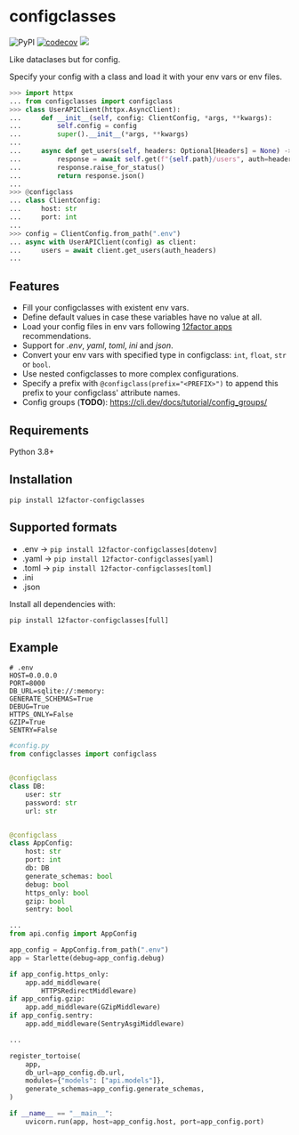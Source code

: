 # configclasses

![PyPI](https://img.shields.io/pypi/v/12factor-configclasses)
[![codecov](https://codecov.io/gh/kingoodie/configclasses/branch/master/graph/badge.svg)](https://codecov.io/gh/kingoodie/configclasses)
<a href="https://codeclimate.com/github/kingoodie/configclasses/maintainability"><img src="https://api.codeclimate.com/v1/badges/9094f65f5caef64fb993/maintainability" /></a>


Like dataclases but for config.

Specify your config with a class and load it with your env vars or env files.


```python
>>> import httpx
... from configclasses import configclass
>>> class UserAPIClient(httpx.AsyncClient):
...     def __init__(self, config: ClientConfig, *args, **kwargs):
...         self.config = config
...         super().__init__(*args, **kwargs)
... 
...     async def get_users(self, headers: Optional[Headers] = None) -> Dict[str, Any]:
...         response = await self.get(f"{self.path}/users", auth=headers)
...         response.raise_for_status()
...         return response.json()
...     
>>> @configclass
... class ClientConfig:
...     host: str
...     port: int
...
>>> config = ClientConfig.from_path(".env")
... async with UserAPIClient(config) as client:
...     users = await client.get_users(auth_headers)
...   
```

## Features

- Fill your configclasses with existent env vars.
- Define default values in case these variables have no value at all.
- Load your config files in env vars following [12factor apps](https://12factor.net) recommendations.
- Support for _.env_, _yaml_, _toml_, _ini_ and _json_.
- Convert your env vars with specified type in configclass: `int`, `float`, `str` or `bool`.
- Use nested configclasses to more complex configurations.
- Specify a prefix with `@configclass(prefix="<PREFIX>")` to append this prefix to your configclass'  attribute names.
- Config groups (__TODO__): https://cli.dev/docs/tutorial/config_groups/

## Requirements

Python 3.8+


## Installation

    pip install 12factor-configclasses
    
## Supported formats

- .env ->   ```pip install 12factor-configclasses[dotenv]```
- .yaml ->   ```pip install 12factor-configclasses[yaml]```
- .toml ->   ```pip install 12factor-configclasses[toml]```
- .ini
- .json

Install all dependencies with:

    pip install 12factor-configclasses[full]
    
## Example

```.env
# .env
HOST=0.0.0.0
PORT=8000
DB_URL=sqlite://:memory:
GENERATE_SCHEMAS=True
DEBUG=True
HTTPS_ONLY=False
GZIP=True
SENTRY=False
```

```python
#config.py
from configclasses import configclass


@configclass
class DB:
    user: str
    password: str
    url: str


@configclass
class AppConfig:
    host: str
    port: int
    db: DB
    generate_schemas: bool
    debug: bool
    https_only: bool
    gzip: bool
    sentry: bool
```

```python
...
from api.config import AppConfig

app_config = AppConfig.from_path(".env")
app = Starlette(debug=app_config.debug)

if app_config.https_only:
    app.add_middleware(
        HTTPSRedirectMiddleware)
if app_config.gzip:
    app.add_middleware(GZipMiddleware)
if app_config.sentry:
    app.add_middleware(SentryAsgiMiddleware)

...

register_tortoise(
    app,
    db_url=app_config.db.url,
    modules={"models": ["api.models"]},
    generate_schemas=app_config.generate_schemas,
)

if __name__ == "__main__":
    uvicorn.run(app, host=app_config.host, port=app_config.port)
```

    